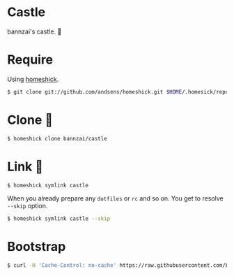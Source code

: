 # Castle
bannzai's castle. :japanese_castle:

# Require
Using [homeshick](https://github.com/andsens/homeshick).
```bash
$ git clone git://github.com/andsens/homeshick.git $HOME/.homesick/repos/homeshick
```

# Clone :japanese_castle:
```bash
$ homeshick clone bannzai/castle
```

# Link :japanese_castle:
```bash
$ homeshick symlink castle
```
When you already prepare any `dotfiles` or `rc` and so on.
You get to resolve `--skip` option.
```bash
$ homeshick symlink castle --skip
```

# Bootstrap
```bash
$ curl -H 'Cache-Control: no-cache' https://raw.githubusercontent.com/bannzai/castle/master/bootstrap.sh | bash
```
